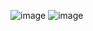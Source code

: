 
![image](https://user-images.githubusercontent.com/90767809/198095566-7d58ef81-7fb1-43c4-8c39-39b063033ed7.png)
![image](https://user-images.githubusercontent.com/90767809/198095656-5ce322e0-55c1-4c4c-b7a9-47ea3243aa16.png)

